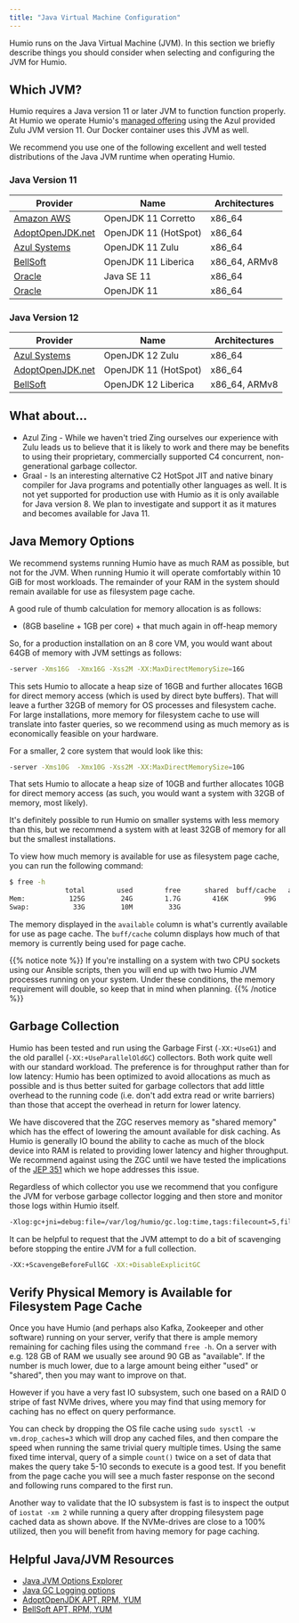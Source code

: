 ```yaml
---
title: "Java Virtual Machine Configuration"
---
```


Humio runs on the Java Virtual Machine (JVM).  In this section we briefly describe things you should consider
when selecting and configuring the JVM for Humio.

## Which JVM?

Humio requires a Java version 11 or later JVM to function function properly. At Humio we operate Humio's
[managed offering](https://cloud.humio.com/) using the Azul provided Zulu JVM version 11.  Our Docker container
uses this JVM as well.

We recommend you use one of the following excellent and well tested distributions of the Java JVM runtime when operating
Humio.

### Java Version 11

| Provider                                             | Name                | Architectures |
|------------------------------------------------------|---------------------|---------------|
| [Amazon AWS](https://aws.amazon.com/corretto/)       | OpenJDK 11 Corretto | x86_64        |
| [AdoptOpenJDK.net](https://adoptopenjdk.net/releases.html?variant=openjdk11&jvmVariant=hotspot) | OpenJDK 11 (HotSpot) | x86_64        |
| [Azul Systems](https://www.azul.com/downloads/zulu/) | OpenJDK 11 Zulu     | x86_64        |
| [BellSoft](https://bell-sw.com/pages/java-11.0.2)    | OpenJDK 11 Liberica | x86_64, ARMv8 |
| [Oracle](https://www.oracle.com/technetwork/java/javase/downloads/jdk11-downloads-5066655.html) | Java SE 11           | x86_64        |
| [Oracle](https://jdk.java.net/archive/)              | OpenJDK 11          | x86_64        |

### Java Version 12

| Provider                                             | Name                | Architectures |
|------------------------------------------------------|---------------------|---------------|
| [Azul Systems](https://www.azul.com/downloads/zulu/) | OpenJDK 12 Zulu     | x86_64        |
| [AdoptOpenJDK.net](https://adoptopenjdk.net/releases.html?variant=openjdk12&jvmVariant=hotspot) | OpenJDK 11 (HotSpot) | x86_64        |
| [BellSoft](https://bell-sw.com/pages/java-12)        | OpenJDK 12 Liberica | x86_64, ARMv8 |

## What about...

 * Azul Zing - While we haven't tried Zing ourselves our experience with Zulu leads us to believe that it is likely to
 work and there may be benefits to using their proprietary, commercially supported C4 concurrent, non-generational
 garbage collector.
 * Graal - Is an interesting alternative C2 HotSpot JIT and native binary compiler for Java programs and
 potentially other languages as well.  It is not yet supported for production use with Humio as it is only available
 for Java version 8.  We plan to investigate and support it as it matures and becomes available for Java 11.

## Java Memory Options

We recommend systems running Humio have as much RAM as possible, but not
for the JVM.  When running Humio it will operate comfortably within 10 GiB
for most workloads. The remainder of your RAM in the system should remain
available for use as filesystem page cache.

A good rule of thumb calculation for memory allocation is as follows:

* (8GB baseline + 1GB per core) + that much again in off-heap memory

So, for a production installation on an 8 core VM, you would want about
64GB of memory with JVM settings as follows:

```bash
-server -Xms16G  -Xmx16G -Xss2M -XX:MaxDirectMemorySize=16G
```

This sets Humio to allocate a heap size of 16GB and further allocates
16GB for direct memory access (which is used by direct byte buffers).
That will leave a further 32GB of memory for OS processes and filesystem
cache. For large installations, more memory for filesystem cache to use
will translate into faster queries, so we recommend using as much memory
as is economically feasible on your hardware.

For a smaller, 2 core system that would look like this:

```bash
-server -Xms10G  -Xmx10G -Xss2M -XX:MaxDirectMemorySize=10G
```

That sets Humio to allocate a heap size of 10GB and further allocates
10GB for direct memory access (as such, you would want a system with
32GB of memory, most likely).

It's definitely possible to run Humio on smaller systems with less memory
than this, but we recommend a system with at least 32GB of memory for all
but the smallest installations.

To view how much memory is available for use as filesystem page cache, you
can run the following command:

```bash
$ free -h
              total        used        free      shared  buff/cache   available
Mem:           125G         24G        1.7G        416K         99G         99G
Swap:           33G         10M         33G
```

The memory displayed in the `available` column is what's currently available
for use as page cache. The `buff/cache` column displays how much of that memory
is currently being used for page cache.

{{% notice note %}}
If you're installing on a system with two CPU sockets using our Ansible
scripts, then you will end up with two Humio JVM processes running on
your system. Under these conditions, the memory requirement will double,
so keep that in mind when planning.
{{% /notice %}}

## Garbage Collection

Humio has been tested and run using the Garbage First (`-XX:+UseG1`)
and the old parallel (`-XX:+UseParallelOldGC`) collectors.  Both work
quite well with our standard workload. The preference is for
throughput rather than for low latency: Humio has been optimized to
avoid allocations as much as possible and is thus better suited for
garbage collectors that add little overhead to the running code
(i.e. don't add extra read or write barriers) than those that accept
the overhead in return for lower latency.

We have discovered that the ZGC reserves memory as "shared memory" which has the effect of lowering the amount available
for disk caching.  As Humio is generally IO bound the ability to cache as much of the block device into RAM is related
to providing lower latency and higher throughput.  We recommend against using the ZGC until we have tested the
implications of the [JEP 351](https://openjdk.java.net/jeps/351) which we hope addresses this issue.

Regardless of which collector you use we recommend that you configure the JVM for verbose garbage collector logging and
then store and monitor those logs within Humio itself.

```bash
-Xlog:gc+jni=debug:file=/var/log/humio/gc.log:time,tags:filecount=5,filesize=102400
```

It can be helpful to request that the JVM attempt to do a bit of scavenging before stopping the entire JVM for a
full collection.

```bash
-XX:+ScavengeBeforeFullGC -XX:+DisableExplicitGC
```

## Verify Physical Memory is Available for Filesystem Page Cache

Once you have Humio (and perhaps also Kafka, Zookeeper and other software) running on your server, verify that there is
ample memory remaining for caching files using the command `free -h`. On a server with e.g. 128 GB of RAM we usually
see around 90 GB as "available".  If the number is much lower, due to a large amount being either "used" or "shared",
then you may want to improve on that.
 
However if you have a very fast IO subsystem, such one based on a RAID 0 stripe of fast NVMe drives, where you may find
that using memory for caching has no effect on query performance.

You can check by dropping the OS file cache using `sudo sysctl -w vm.drop_caches=3` which will drop any cached files,
and then compare the speed when running the same trivial query multiple times.  Using the same fixed time interval,
query of a simple `count()` twice on a set of data that makes the query take 5-10 seconds to execute is a good test.
If you benefit from the page cache you will see a much faster response on the second and following runs compared to the
first run.

Another way to validate that the IO subsystem is fast is to inspect the output of `iostat -xm 2` while running a query
after dropping filesystem page cached data as shown above.  If the NVMe-drives are close to a 100% utilized, then you
will benefit from having memory for page caching.

## Helpful Java/JVM Resources

 * [Java JVM Options Explorer](https://chriswhocodes.com/hotspot_options_jdk11.html)
 * [Java GC Logging options](https://www.slideshare.net/PoonamBajaj5/lets-learn-to-talk-to-gc-logs-in-java-9)
 * [AdoptOpenJDK APT, RPM, YUM](https://medium.com/adoptopenjdk/adoptopenjdk-rpm-and-deb-files-7003ba38144e)
 * [BellSoft APT, RPM, YUM](https://apt.bell-sw.com/)
